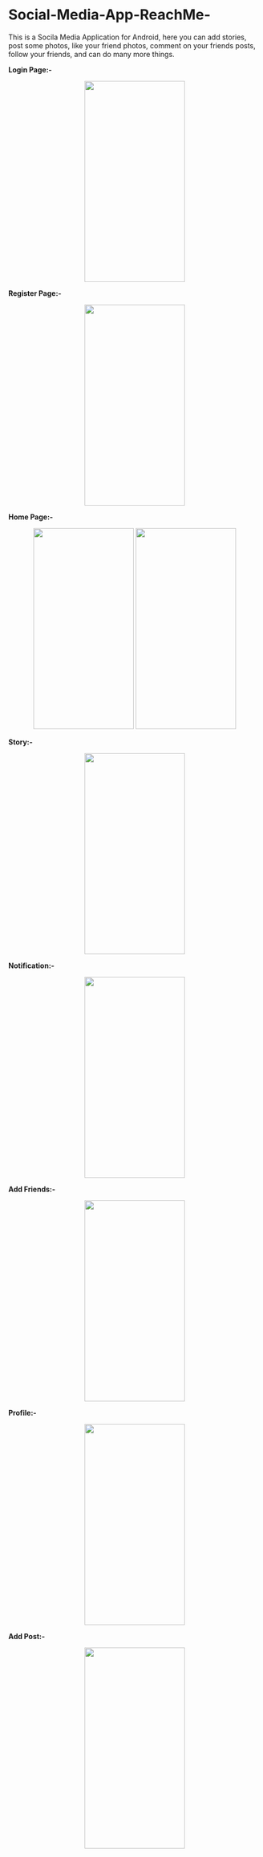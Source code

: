 # Social-Media-App-ReachMe-
This is a Socila Media Application for Android, here you can add stories, post some photos, like your friend photos, comment on your friends posts, follow your friends, and can do many more things.

**Login Page:-**

<p align="center">
  <img src="https://user-images.githubusercontent.com/98186477/187093612-15379abb-8ff4-4a84-9603-d86b6e3845d4.jpg" width="200" height="400"   />
</p>

**Register Page:-**

<p align="center">
  <img src="https://user-images.githubusercontent.com/98186477/187093630-61ec1537-cad4-4794-af9d-29b2b7a06102.jpg" width="200" height="400"   />
</p>

**Home Page:-**


<p align="center">
  <img src="https://user-images.githubusercontent.com/98186477/187093643-c70131c0-a688-4902-9165-38b716717602.jpg" width="200" height="400"   />
  <img src="https://user-images.githubusercontent.com/98186477/187093650-8330f444-20db-4f70-a45e-a7e1382a32f2.jpg" width="200" height="400"   />
</p>

**Story:-**

<p align="center">
  <img src="https://user-images.githubusercontent.com/98186477/187093661-fc39f2ff-1e3b-4b51-9ac4-c902bd6d90a8.jpg" width="200" height="400"   />
</p>


**Notification:-**

<p align="center">
  <img src="https://user-images.githubusercontent.com/98186477/187093687-5ee4625b-797a-4efa-b408-664bd0a5c0fb.jpg" width="200" height="400"   />
</p>


**Add Friends:-**

<p align="center">
  <img src="https://user-images.githubusercontent.com/98186477/187093697-11fe1beb-815e-4fce-a5cd-5a576b26868e.jpg" width="200" height="400"   />
</p>


**Profile:-**

<p align="center">
  <img src="https://user-imagesgithubusercontent.com/98186477/187093712-c89b30b9-93ed-4980-9fc2-14d9116ee19b.jpg" width="200" height="400"   />
</p>

**Add Post:-**
<p align="center">
  <img src="https://user-images.githubusercontent.com/98186477/187093775-914f73a7-f5b4-4105-9f0d-047a1a291a7c.jpg" width="200" height="400"   />
</p>

